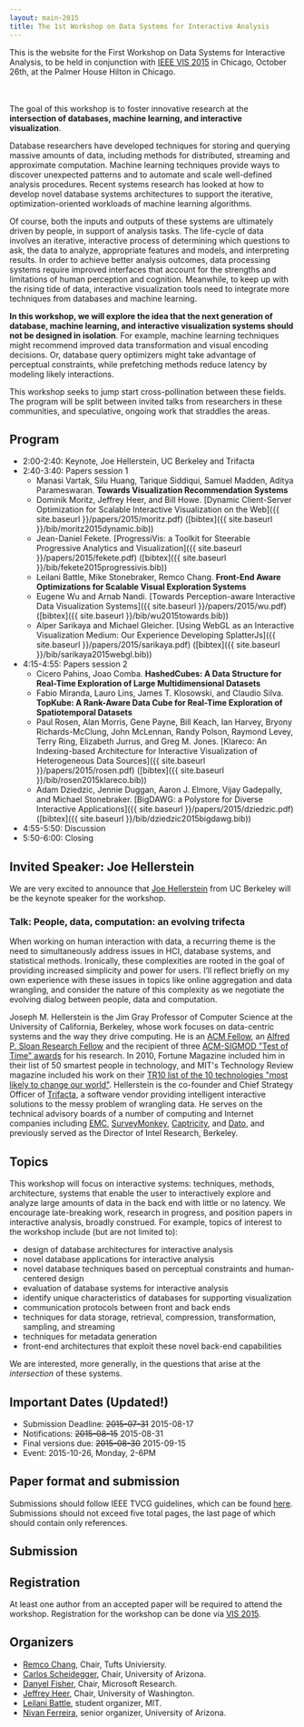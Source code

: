 ```yaml
---
layout: main-2015
title: The 1st Workshop on Data Systems for Interactive Analysis
---
```


This is the website for the First Workshop on Data Systems for
Interactive Analysis, to be held in conjunction with
[IEEE VIS 2015](http://ieeevis.org/year/2015/info/vis-welcome/welcome)
in Chicago, October 26th, at the Palmer House Hilton in Chicago.

<div style="padding-top:20px"></div>

The goal of this workshop is to foster innovative research at the
**intersection of databases, machine learning, and interactive
visualization**.

Database researchers have developed techniques for storing and
querying massive amounts of data, including methods for distributed,
streaming and approximate computation. Machine learning techniques
provide ways to discover unexpected patterns and to automate and scale
well-defined analysis procedures. Recent systems research has looked
at how to develop novel database systems architectures to support the
iterative, optimization-oriented workloads of machine learning
algorithms.

Of course, both the inputs and outputs of these systems are ultimately
driven by people, in support of analysis tasks. The life-cycle of data
involves an iterative, interactive process of determining which
questions to ask, the data to analyze, appropriate features and
models, and interpreting results. In order to achieve better analysis
outcomes, data processing systems require improved interfaces that
account for the strengths and limitations of human perception and
cognition. Meanwhile, to keep up with the rising tide of data,
interactive visualization tools need to integrate more techniques from
databases and machine learning.

**In this workshop, we will explore the idea that the next generation of
database, machine learning, and interactive visualization systems
should not be designed in isolation**. For example, machine learning
techniques might recommend improved data transformation and visual
encoding decisions. Or, database query optimizers might take advantage
of perceptual constraints, while prefetching methods reduce latency by
modeling likely interactions.

This workshop seeks to jump start cross-pollination between these
fields. The program will be split between invited talks from
researchers in these communities, and speculative, ongoing work that
straddles the areas. 

## Program

* 2:00-2:40: Keynote, Joe Hellerstein, UC Berkeley and Trifacta
* 2:40-3:40: Papers session 1
  * Manasi Vartak, Silu Huang, Tarique Siddiqui, Samuel Madden, Aditya
    Parameswaran. **Towards Visualization Recommendation Systems**
  * Dominik Moritz, Jeffrey Heer, and Bill Howe. [Dynamic Client-Server
    Optimization for Scalable Interactive Visualization on the Web]({{ site.baseurl }}/papers/2015/moritz.pdf) ([bibtex]({{ site.baseurl }}/bib/moritz2015dynamic.bib))
  * Jean-Daniel Fekete. [ProgressiVis: a Toolkit for Steerable
    Progressive Analytics and Visualization]({{ site.baseurl }}/papers/2015/fekete.pdf) ([bibtex]({{ site.baseurl }}/bib/fekete2015progressivis.bib))
  * Leilani Battle, Mike Stonebraker, Remco Chang. **Front-End Aware
    Optimizations for Scalable Visual Exploration Systems**
  * Eugene Wu and Arnab Nandi. [Towards Perception-aware Interactive Data
    Visualization Systems]({{ site.baseurl }}/papers/2015/wu.pdf) ([bibtex]({{ site.baseurl }}/bib/wu2015towards.bib))
  * Alper Sarikaya and Michael Gleicher. [Using WebGL as an Interactive Visualization Medium: Our Experience Developing SplatterJs]({{ site.baseurl }}/papers/2015/sarikaya.pdf) ([bibtex]({{ site.baseurl }}/bib/sarikaya2015webgl.bib))
* 4:15-4:55: Papers session 2
  * Cicero Pahins, Joao Comba. **HashedCubes: A Data Structure for
    Real-Time Exploration of Large Multidimensional Datasets**
  * Fabio Miranda, Lauro Lins, James T. Klosowski, and Claudio
    Silva. **TopKube: A Rank-Aware Data Cube for Real-Time Exploration of
    Spatiotemporal Datasets**
  * Paul Rosen, Alan Morris, Gene Payne, Bill Keach, Ian Harvey, Bryony
    Richards-McClung, John McLennan, Randy Polson, Raymond Levey, Terry
    Ring, Elizabeth Jurrus, and Greg M. Jones. [Klareco: An
    Indexing-based Architecture for Interactive Visualization of
    Heterogeneous Data Sources]({{ site.baseurl }}/papers/2015/rosen.pdf) ([bibtex]({{ site.baseurl }}/bib/rosen2015klareco.bib))
  * Adam Dziedzic, Jennie Duggan, Aaron J. Elmore, Vijay Gadepally, and
    Michael Stonebraker. [BigDAWG: a Polystore for Diverse Interactive
    Applications]({{ site.baseurl }}/papers/2015/dziedzic.pdf) ([bibtex]({{ site.baseurl }}/bib/dziedzic2015bigdawg.bib))
* 4:55-5:50: Discussion
* 5:50-6:00: Closing

## Invited Speaker: Joe Hellerstein

We are very excited to announce that
[Joe Hellerstein](http://db.cs.berkeley.edu/jmh/) from UC Berkeley
will be the keynote speaker for the workshop. 

### Talk: People, data, computation: an evolving trifecta

When working on human interaction with data, a recurring theme is the
need to simultaneously address issues in HCI, database systems, and
statistical methods. Ironically, these complexities are rooted in the
goal of providing increased simplicity and power for users. I’ll
reflect briefly on my own experience with these issues in topics like
online aggregation and data wrangling, and consider the nature of this
complexity as we negotiate the evolving dialog between people, data
and computation.

Joseph M. Hellerstein is the Jim Gray Professor of Computer Science at the University of California, Berkeley, whose work focuses on data-centric systems and the way they drive computing. He is an
[ACM Fellow](http://awards.acm.org/award_winners/hellerstein_4354833.cfm),
an
[Alfred P. Sloan Research Fellow](http://www.sloan.org/sloan-research-fellowships/)
and the recipient of three
[ACM-SIGMOD "Test of Time" awards](http://www.sigmod.org/sigmod-awards/sigmod-awards#time)
for his research. In 2010, Fortune Magazine included him in their list
of 50 smartest people in technology, and MIT's Technology Review
magazine included his work on their
[TR10 list of the 10 technologies "most likely to change our world"](http://www2.technologyreview.com/article/418545/tr10-cloud-programming/). Hellerstein
is the co-founder and Chief Strategy Officer of
[Trifacta](http://www.trifacta.com), a software vendor providing
intelligent interactive solutions to the messy problem of wrangling
data. He serves on the technical advisory boards of a number of
computing and Internet companies including [EMC](http://www.emc.com),
[SurveyMonkey](http://www.surveymonkey.com),
[Captricity](http://www.captricity.com), and
[Dato](http://www.dato.com), and previously served as the Director of
Intel Research, Berkeley.

<!-- ## Accepted papers

* Leilani Battle, Mike Stonebraker, Remco Chang. **Front-End Aware
  Optimizations for Scalable Visual Exploration Systems**
* Adam Dziedzic, Jennie Duggan, Aaron J. Elmore, Vijay Gadepally, and
  Michael Stonebraker. **BigDAWG: a Polystore for Diverse Interactive
  Applications**
* Jean-Daniel Fekete. [ProgressiVis: a Toolkit for Steerable
  Progressive Analytics and Visualization]({{ site.baseurl }}/papers/2015/fekete.pdf)
* Fabio Miranda, Lauro Lins, James T. Klosowski, and Claudio
  Silva. **TopKube: A Rank-Aware Data Cube for Real-Time Exploration of
  Spatiotemporal Datasets**
* Dominik Moritz, Jeffrey Heer, and Bill Howe. **Dynamic Client-Server
  Optimization for Scalable Interactive Visualization on the Web**
* Cicero Pahins, Joao Comba. **HashedCubes: A Data Structure for
  Real-Time Exploration of Large Multidimensional Datasets**
* Paul Rosen, Alan Morris, Gene Payne, Bill Keach, Ian Harvey, Bryony
  Richards-McClung, John McLennan, Randy Polson, Raymond Levey, Terry
  Ring, Elizabeth Jurrus, and Greg M. Jones. [Klareco: An
  Indexing-based Architecture for Interactive Visualization of
  Heterogeneous Data Sources]({{ site.baseurl }}/papers/2015/rosen.pdf)
* Alper Sarikaya and Michael Gleicher. [Using WebGL as an Interactive Visualization Medium: Our Experience Developing SplatterJs]({{ site.baseurl }}/papers/2015/sarikaya.pdf)
* Manasi Vartak, Silu Huang, Tarique Siddiqui, Samuel Madden, Aditya
  Parameswaran. **Towards Visualization Recommendation Systems**
* Eugene Wu and Arnab Nandi. **Towards Perception-aware Interactive Data
  Visualization Systems**

(More links to PDFs will be added as we receive final submissions from
authors.)-->

## Topics

This workshop will focus on interactive systems: techniques,
methods, architecture, systems that enable the user to interactively
explore and analyze large amounts of data in the back end with
little or no latency. We encourage late-breaking work,
research in progress, and position papers in interactive analysis,
broadly construed. For example, topics of interest to the workshop include (but are not limited to):

* design of database architectures for interactive analysis
* novel database applications for interactive analysis
* novel database techniques based on perceptual constraints and
  human-centered design
* evaluation of database systems for interactive analysis
* identify unique characteristics of databases for supporting visualization
* communication protocols between front and back ends
* techniques for data storage, retrieval, compression, transformation,
  sampling, and streaming
* techniques for metadata generation
* front-end architectures that exploit these novel back-end capabilities

We are interested, more generally, in the questions that arise at the
*intersection* of these systems. 

## Important Dates (Updated!)

* Submission Deadline: ~~2015-07-31~~ 2015-08-17
* Notifications: ~~2015-08-15~~ 2015-08-31
* Final versions due: ~~2015-08-30~~ 2015-09-15
* Event: 2015-10-26, Monday, 2-6PM

## Paper format and submission

Submissions should follow IEEE TVCG guidelines, which can be found
[here](http://junctionpublishing.org/vgtc/Tasks/camera_tvcg.html). 
Submissions should not exceed five total pages, the last page of which
should contain only references.

## Submission

<!-- Papers should be submitted via email to:
[workshop@interactive-analysis.org](mailto:workshop@interactive-analysis.org). Please contact the workshop
organizers at [organizers@interactive-analysis.org](mailto:organizers@interactive-analysis.org) for any
questions regarding the submission process or the workshop itself. -->

## Registration 

At least one author from an accepted paper will be required to attend the workshop. Registration for the workshop can be done via [VIS 2015](http://ieeevis.org/year/2015/info/vis-welcome/welcome).

## Organizers

* [Remco Chang](http://www.cs.tufts.edu/~remco/), Chair, Tufts Univiersity.
* [Carlos Scheidegger](http://cscheid.net), Chair, University of Arizona.
* [Danyel Fisher](http://research.microsoft.com/en-us/people/danyelf/), Chair, Microsoft Research.
* [Jeffrey Heer](http://jheer.org), Chair, University of Washington.
* [Leilani Battle](http://people.csail.mit.edu/leilani/), student organizer, MIT.
* [Nivan Ferreira](http://www.cs.arizona.edu/~nivanferreira/), senior organizer, University of Arizona.

